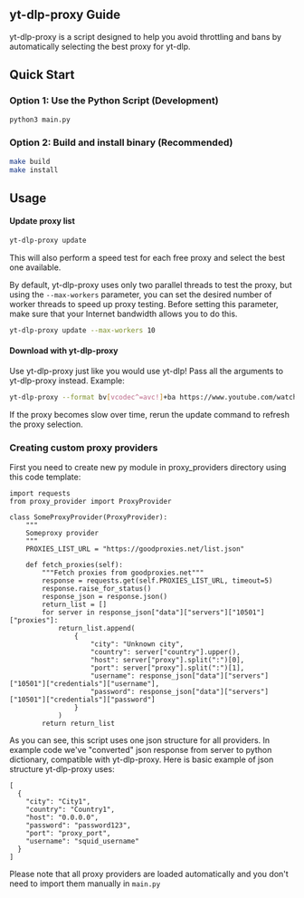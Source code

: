 ## yt-dlp-proxy Guide

yt-dlp-proxy is a script designed to help you avoid throttling and bans by automatically selecting the best proxy for yt-dlp. 

## Quick Start

### Option 1: Use the Python Script (Development)
```bash
python3 main.py
```

### Option 2: Build and install binary (Recommended)

```bash
make build
make install
```

## Usage

#### Update proxy list
```bash
yt-dlp-proxy update
```

This will also perform a speed test for each free proxy and select the best one available.

By default, yt-dlp-proxy uses only two parallel threads to test the proxy, but using the `--max-workers` parameter, you can set the desired number of worker threads to speed up proxy testing. Before setting this parameter, make sure that your Internet bandwidth allows you to do this.

```bash
yt-dlp-proxy update --max-workers 10
```

#### Download with yt-dlp-proxy
Use yt-dlp-proxy just like you would use yt-dlp! Pass all the arguments to yt-dlp-proxy instead.
Example:

```bash
yt-dlp-proxy --format bv[vcodec^=avc!]+ba https://www.youtube.com/watch?v=bQB0_4BG-9F
```

If the proxy becomes slow over time, rerun the update command to refresh the proxy selection.


### Creating custom proxy providers

First you need to create new py module in proxy_providers directory using this code template:
```
import requests
from proxy_provider import ProxyProvider

class SomeProxyProvider(ProxyProvider):
    """
    Someproxy provider
    """
    PROXIES_LIST_URL = "https://goodproxies.net/list.json"

    def fetch_proxies(self):
        """Fetch proxies from goodproxies.net"""
        response = requests.get(self.PROXIES_LIST_URL, timeout=5)
        response.raise_for_status()
        response_json = response.json()
        return_list = []
        for server in response_json["data"]["servers"]["10501"]["proxies"]:
            return_list.append(
                {
                    "city": "Unknown city",
                    "country": server["country"].upper(),
                    "host": server["proxy"].split(":")[0],
                    "port": server["proxy"].split(":")[1],
                    "username": response_json["data"]["servers"]["10501"]["credentials"]["username"],
                    "password": response_json["data"]["servers"]["10501"]["credentials"]["password"]
                }
            )
        return return_list
```
As you can see, this script uses one json structure for all providers. In example code we've "converted" json response from server to python dictionary, compatible with yt-dlp-proxy. Here is basic example of json structure yt-dlp-proxy uses:
```
[
  {
    "city": "City1",
    "country": "Country1",
    "host": "0.0.0.0",
    "password": "password123",
    "port": "proxy_port",
    "username": "squid_username"
  }
]
```
Please note that all proxy providers are loaded automatically and you don't need to import them manually in ```main.py```

